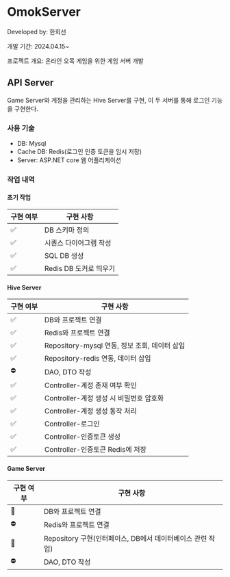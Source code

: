 # OmokServer
Developed by: 한희선

개발 기간: 2024.04.15~

프로젝트 개요: 온라인 오목 게임을 위한 게임 서버 개발

## API Server
Game Server와 계정을 관리하는 Hive Server를 구현,
이 두 서버를 통해 로그인 기능을 구현한다.
 
### 사용 기술
- DB: Mysql
- Cache DB: Redis(로그인 인증 토큰을 임시 저장)
- Server: ASP.NET core 웹 어플리케이션

### 작업 내역
#### 초기 작업
|구현 여부|구현 사항|
|------|------|
|✅|DB 스키마 정의|
|✅|시퀀스 다이어그램 작성|
|✅|SQL DB 생성|
|✅|Redis DB 도커로 띄우기|

#### Hive Server
|구현 여부|구현 사항|
|------|------|
|✅|DB와 프로젝트 연결|
|✅|Redis와 프로젝트 연결|
|✅|Repository-mysql 연동, 정보 조회, 데이터 삽입|
|✅|Repository-redis 연동, 데이터 삽입|
|⛔|DAO, DTO 작성|
|✅|Controller-계정 존재 여부 확인|
|✅|Controller-계정 생성 시 비밀번호 암호화|
|✅|Controller-계정 생성 동작 처리|
|✅|Controller-로그인|
|✅|Controller-인증토큰 생성|
|✅|Controller-인증토큰 Redis에 저장|


#### Game Server
|구현 여부|구현 사항|
|------|------|
|🔄|DB와 프로젝트 연결|
|⛔|Redis와 프로젝트 연결|
|🔄|Repository 구현(인터페이스, DB에서 데이터베이스 관련 작업)|
|⛔|DAO, DTO 작성|

  
